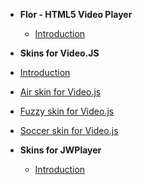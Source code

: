 - **Flor - HTML5 Video Player**
  - [Introduction](/flor/README.md)

- **Skins for Video.JS**
 - [Introduction](/videojs/README.md)
 - [Air skin for Video.js](/videojs/air/README.md)
 - [Fuzzy skin for Video.js](/videojs/fuzzy/README.md)
 - [Soccer skin for Video.js](/videojs/soccer/README.md)

- **Skins for JWPlayer**
  - [Introduction](/jwplayer/README.md)